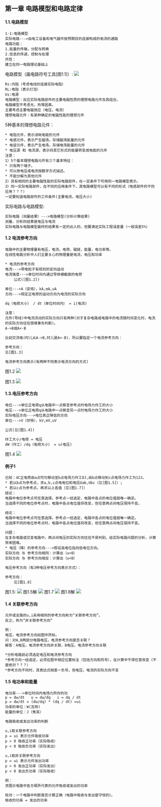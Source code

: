 ## 第一章 电路模型和电路定律

#### 1.1.电路模型

```
1-1:电路模型
实际电路--->由电工设备和电气器件按预期目的连接构成的电流的通路
电路功能：
1.能量的传输，分配与转换
2.信息的传递，控制与处理
共性：
建立在同一电路理论基础上
```
电路模型（画电路符号工具[图1.1]）:
![](img/1/1.1.png)

```
Rs:内阻（考虑电线的连接实际电阻）
RL:电阻（表示灯泡）
Us:电源
电路模型：反应实际电路部件的主要电磁性质的理想电路元件及其组合。
电路模型不考虑光，热等因素。
主要考虑主要电磁效应（电压，电流）
理想电路元件：有某种确定的电磁性能的理想元件
```
5种基本的理想电路元件：
```
* 电阻元件，表示消耗电能的元件
* 电感元件，表示产生磁场，存储磁场能量的元件
* 电容元件，表示产生电场，存储电场能量的元件
* 电压源 和 电流源，表示将其它形式的能量转变成电能的元件
注意：
1）5个基本理想电路元件有三个基本特征：
* 只有两个端子。
* 可以用电压或电流按数学方式描述。
* 不能分解为其他元件
2）具有相同的主要电磁性能的实际电路部件，在一定条件下可用同一电路模型表示。
3）同一实际电路部件，在不同的应用条件下，其电路模型可以有不同的形式（电感部件的不同应用？？？）
一定要知道电路部件的工作条件(主要电流，电压大小)
```
实际电路与电路模型:
```
实际电路（测量结果）--->电路模型(分析计算结果)
测量，分析的结果是电压与电流
实际电路与电路模型最终的结果有一定的出入的，但要满足实际工程误差量（一般误差5%）
```
#### 1.2 电流参考方向
```
电路中的主要物理量有电压，电流，电荷，磁链，能量，电功率等。
在线性电路分析中人们主要关心的物理量是电流，电压和功率

* 电流的参考方向
电流--->带电粒子有规则的定向运动
电流强度--->单位时间内通过导体横截面的电荷
    公式([图1.2])
    
单位--->A（安培），kA,mA,uA
方向--->规定正电荷的运动方向为电流的实际方向

dq（电荷大小） / dt（单位时间内） = i(电流)

注意：
元件(导线)中电流流动的实际方向只有两种(对于复杂电路或电路中的电流随时间变化时，电流的实际方向往往很难事先判断)。
A->B或A<-B

比如交流电(时儿从A->B,时儿是A<-B)，所以要指定一个电流参考方向：

参考方向：
见[图1.3]

电流参考方向表示(有两种不同表示电流方向的方式)
```
图1.2
![](img/1/1.2.png)

图1.3
![](img/1/1.3.png)



#### 1.3.电压参考方向
```
电位--->单位正电荷q从电路中一点移至参考点时电场力作工的大小
电压--->单位正电荷q从电路中一点移至另一点时电场力作工的大小
实际电压方向--->电位真正降低的方向
单位--->V（伏特），kV,mV,uV

公式(见[图1.4])

作工大小/电荷 = 电压
dW（作工）/dq（电荷大小） = u(电压)
```
图1.4
![](img/1/1.4.png)

#### 例子1
```
已知：4C正电荷由a点均匀移动至b点电场力作工8J,由b点移动到c点电场力作工为12J。
* 若以b点为参考点，求a,b,c点电电位和电压Uab,Ubc（见[图1.5]）;
* 若以c点为参考点，再求以上各值（见[图1.7]）
结论：
电路中电位参考点可任意选择。参考点一经选定，电路中各点的电位值就唯一确定。
当选择不同的电位参考点时，电路中各点电位值将改变，但任意两点间电压保持不变。

结论：
电路中电位参考点可任意选择。参考点一经选定，电路中各点的电位值就唯一确定。
当选择不同的电位参考点时，电路中各点电位值将改变，但任意两点间电压保持不变。

问题：
在复杂电路或交变电路中，两点间电压的实际方向往往不易判别，给实际电路问题的分析，计算带来困难。
* 电压（降）的参考方向--->假设高电位指向低电位方向。
实际方向 与 参考方向相同：计算出（u>0）
实际方向 与 参考方向相反：计算出（u<0）

电压参考方向（有3种电压参考方向表示方式）：

参考方向：
	见[图1.8]
```

图1.5:
![](img/1/1.5.png)
图1.5解
![](img/1/1.6.png)
图1.7
![](img/1/1.7.png)
图1.8解
![](img/1/1.8.png)

#### 1.4 关联参考方向
```
元件或支路的u,i采用相同的参考方向称为“关联参考方向”。
反之，称为“非关联参考方向”

例：
电压，电流参考方向如图中所标。
问：对A,B两部分电路电压，电流参考方向是否关联？
解答：A电压，电流参考方向非关联，B电压，电流参考方向关联

*分析电路前必须选定电压和电流参考方向
*参考方向一经选定，必须在图中相应位置标注（包括方向和符号），在计算中不得任意改变（不是绝对？？？）
*参考方向不同时，其表达式相差一负号，但电压，电流的实际方向不变
```

#### 1.5 电功率和能量
```
电功率--->单位时间内电场力所作的功
p = dw/dt 	u = dw/dq	i = dq / dt
p = dw/dt = (dw/dq) * (dq / dt) =ui
功率的单位：W(瓦特)
能量的单位：J（焦耳）

电路吸收或发出功率的判断

u,i取关联参考方向
p = ui 表示元件吸收功率
p > 0 吸收正功率（实际吸收）
p < 0 吸收负功率（实际发出）

u,i取非关联参考方向
p = ui 表示元件发出功率
p > 0 发出正功率（实际发出）
p < 0 发出负功率（实际吸收）

例：
求图示电路中各方框所代表的元件吸收或发出的功率

校对：一个电路中判断是否计算正确（电路中吸收与发出是守恒的）。
吸收的功率 = 发出的功率
```